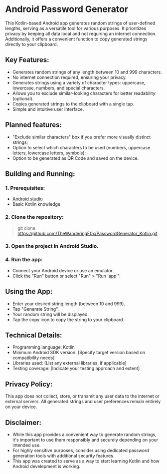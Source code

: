 # Android Password Generator

This Kotlin-based Android app generates random strings of user-defined lengths, serving as a versatile tool for various purposes. It prioritizes privacy by keeping all data local and not requiring an internet connection. Additionally, it offers a convenient function to copy generated strings directly to your clipboard.

## Key Features:

- Generates random strings of any length between 10 and 999 characters.
- No internet connection required, ensuring your privacy.
- Generates strings using a variety of character types: uppercase, lowercase, numbers, and special characters.
- Allows you to exclude similar-looking characters for better readability (optional).
- Copies generated strings to the clipboard with a single tap.
- Simple and intuitive user interface.

## Planned features:

* "Exclude similar characters" box if you prefer more visually distinct strings;
* Option to select which characters to be used (numbers, uppercase letters, lowercase letters, symbols);
* Option to be generated as QR Code and saved on the device.

## Building and Running:

### 1. Prerequisites:
* [Android studio](https://developer.android.com/studio)
* Basic Kotlin knowledge

### 2. Clone the repository:
> git clone https://github.com/TheWanderingF0x/PasswordGenerator_Kotlin.git

### 3. Open the project in Android Studio.

### 4. Run the app:

* Connect your Android device or use an emulator.
* Click the "Run" button or select "Run" > "Run 'app'".

## Using the App:

* Enter your desired string length (between 10 and 999).
* Tap "Generate String".
* Your random string will be displayed.
* Tap the copy icon to copy the string to your clipboard.

## Technical Details:

* Programming language: Kotlin
* Minimum Android SDK version: [Specify target version based on compatibility needs]
* Libraries used: [List any external libraries, if applicable]
* Testing coverage: [Indicate your testing approach and extent]

## Privacy Policy:

This app does not collect, store, or transmit any user data to the internet or external servers. All generated strings and user preferences remain entirely on your device.

## Disclaimer:

* While this app provides a convenient way to generate random strings, it's important to use them responsibly and securely depending on your intended use.
* For highly sensitive purposes, consider using dedicated password generation tools with additional security features.
* This app was created to serve as a way to start learning Kotlin and how Android develepment is working.
